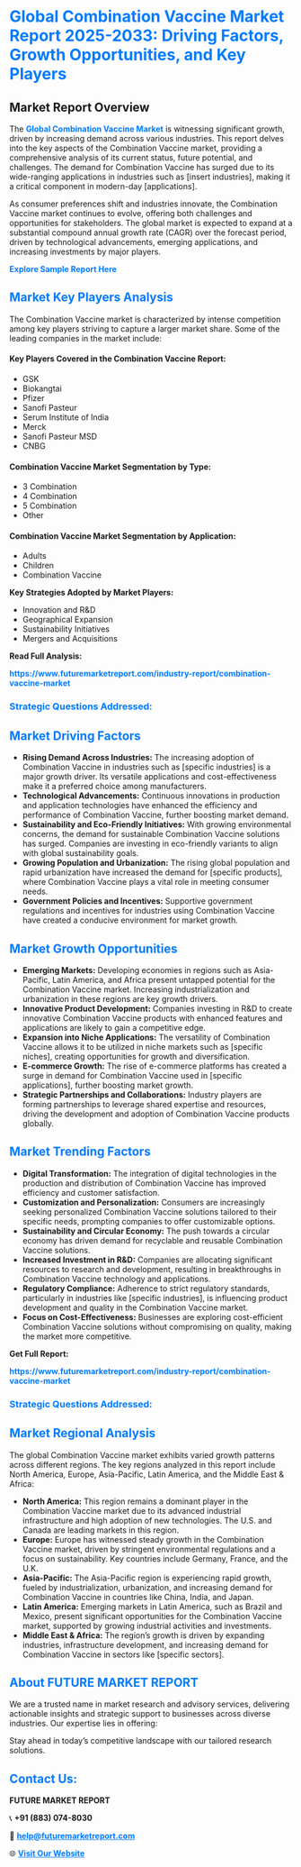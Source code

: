 <h1 style="color: #007BFF;">Global Combination Vaccine Market Report 2025-2033: Driving Factors, Growth Opportunities, and Key Players</h1>

<section id="overview">
<h2>Market Report Overview</h2>
<p>The <a href="https://www.futuremarketreport.com/industry-report/combination-vaccine-market" style="color: #007BFF; text-decoration: none;"><strong>Global Combination Vaccine Market</strong></a> is witnessing significant growth, driven by increasing demand across various industries. This report delves into the key aspects of the Combination Vaccine market, providing a comprehensive analysis of its current status, future potential, and challenges. The demand for Combination Vaccine has surged due to its wide-ranging applications in industries such as [insert industries], making it a critical component in modern-day [applications].</p>
<p>As consumer preferences shift and industries innovate, the Combination Vaccine market continues to evolve, offering both challenges and opportunities for stakeholders. The global market is expected to expand at a substantial compound annual growth rate (CAGR) over the forecast period, driven by technological advancements, emerging applications, and increasing investments by major players.</p>
</section>

<section id="overview">
<p><a href="https://www.futuremarketreport.com/request-sample/reportId=122580" style="color: #007BFF; text-decoration: none;"><strong>Explore Sample Report Here</strong></a></p>
</section>

<section id="key-players">
<h2 style="color: #007BFF;">Market Key Players Analysis</h2>
<p>The Combination Vaccine market is characterized by intense competition among key players striving to capture a larger market share. Some of the leading companies in the market include:</p>
<h4>Key Players Covered in the Combination Vaccine Report:</h4>
<ul><li>GSK</li><li>Biokangtai</li><li>Pfizer</li><li>Sanofi Pasteur</li><li>Serum Institute of India</li><li>Merck</li><li>Sanofi Pasteur MSD</li><li>CNBG</li></ul>
<h4>Combination Vaccine Market Segmentation by Type:</h4>
<ul><li>3 Combination</li><li>4 Combination</li><li>5 Combination</li><li>Other</li></ul>

<h4>Combination Vaccine Market Segmentation by Application:</h4>
<ul><li>Adults</li><li>Children</li><li>Combination Vaccine</li></ul>
<p><strong>Key Strategies Adopted by Market Players:</strong></p>
<ul>
<li>Innovation and R&D</li>
<li>Geographical Expansion</li>
<li>Sustainability Initiatives</li>
<li>Mergers and Acquisitions</li>
</ul>
</section>

<section>
<p><strong>Read Full Analysis: </strong></p><a href="https://www.futuremarketreport.com/industry-report/combination-vaccine-market" style="color: #007BFF; text-decoration: none;"><strong>https://www.futuremarketreport.com/industry-report/combination-vaccine-market</strong></a>
<h3 style="color: #007BFF;">Strategic Questions Addressed:</h3>
</section>

<section id="driving-factors">
<h2 style="color: #007BFF;">Market Driving Factors</h2>
<ul>
<li><strong>Rising Demand Across Industries:</strong> The increasing adoption of Combination Vaccine in industries such as [specific industries] is a major growth driver. Its versatile applications and cost-effectiveness make it a preferred choice among manufacturers.</li>
<li><strong>Technological Advancements:</strong> Continuous innovations in production and application technologies have enhanced the efficiency and performance of Combination Vaccine, further boosting market demand.</li>
<li><strong>Sustainability and Eco-Friendly Initiatives:</strong> With growing environmental concerns, the demand for sustainable Combination Vaccine solutions has surged. Companies are investing in eco-friendly variants to align with global sustainability goals.</li>
<li><strong>Growing Population and Urbanization:</strong> The rising global population and rapid urbanization have increased the demand for [specific products], where Combination Vaccine plays a vital role in meeting consumer needs.</li>
<li><strong>Government Policies and Incentives:</strong> Supportive government regulations and incentives for industries using Combination Vaccine have created a conducive environment for market growth.</li>
</ul>
</section>

<section id="growth-opportunities">
<h2 style="color: #007BFF;">Market Growth Opportunities</h2>
<ul>
<li><strong>Emerging Markets:</strong> Developing economies in regions such as Asia-Pacific, Latin America, and Africa present untapped potential for the Combination Vaccine market. Increasing industrialization and urbanization in these regions are key growth drivers.</li>
<li><strong>Innovative Product Development:</strong> Companies investing in R&D to create innovative Combination Vaccine products with enhanced features and applications are likely to gain a competitive edge.</li>
<li><strong>Expansion into Niche Applications:</strong> The versatility of Combination Vaccine allows it to be utilized in niche markets such as [specific niches], creating opportunities for growth and diversification.</li>
<li><strong>E-commerce Growth:</strong> The rise of e-commerce platforms has created a surge in demand for Combination Vaccine used in [specific applications], further boosting market growth.</li>
<li><strong>Strategic Partnerships and Collaborations:</strong> Industry players are forming partnerships to leverage shared expertise and resources, driving the development and adoption of Combination Vaccine products globally.</li>
</ul>
</section>

<section id="trending-factors">
<h2 style="color: #007BFF;">Market Trending Factors</h2>
<ul>
<li><strong>Digital Transformation:</strong> The integration of digital technologies in the production and distribution of Combination Vaccine has improved efficiency and customer satisfaction.</li>
<li><strong>Customization and Personalization:</strong> Consumers are increasingly seeking personalized Combination Vaccine solutions tailored to their specific needs, prompting companies to offer customizable options.</li>
<li><strong>Sustainability and Circular Economy:</strong> The push towards a circular economy has driven demand for recyclable and reusable Combination Vaccine solutions.</li>
<li><strong>Increased Investment in R&D:</strong> Companies are allocating significant resources to research and development, resulting in breakthroughs in Combination Vaccine technology and applications.</li>
<li><strong>Regulatory Compliance:</strong> Adherence to strict regulatory standards, particularly in industries like [specific industries], is influencing product development and quality in the Combination Vaccine market.</li>
<li><strong>Focus on Cost-Effectiveness:</strong> Businesses are exploring cost-efficient Combination Vaccine solutions without compromising on quality, making the market more competitive.</li>
</ul>
</section>

<section>
<p><strong>Get Full Report: </strong></p><a href="https://www.futuremarketreport.com/industry-report/combination-vaccine-market" style="color: #007BFF; text-decoration: none;"><strong>https://www.futuremarketreport.com/industry-report/combination-vaccine-market</strong></a>
<h3 style="color: #007BFF;">Strategic Questions Addressed:</h3>
</section>


<section id="regional-analysis">
<h2 style="color: #007BFF;">Market Regional Analysis</h2>
<p>The global Combination Vaccine market exhibits varied growth patterns across different regions. The key regions analyzed in this report include North America, Europe, Asia-Pacific, Latin America, and the Middle East & Africa:</p>
<ul>
<li><strong>North America:</strong> This region remains a dominant player in the Combination Vaccine market due to its advanced industrial infrastructure and high adoption of new technologies. The U.S. and Canada are leading markets in this region.</li>
<li><strong>Europe:</strong> Europe has witnessed steady growth in the Combination Vaccine market, driven by stringent environmental regulations and a focus on sustainability. Key countries include Germany, France, and the U.K.</li>
<li><strong>Asia-Pacific:</strong> The Asia-Pacific region is experiencing rapid growth, fueled by industrialization, urbanization, and increasing demand for Combination Vaccine in countries like China, India, and Japan.</li>
<li><strong>Latin America:</strong> Emerging markets in Latin America, such as Brazil and Mexico, present significant opportunities for the Combination Vaccine market, supported by growing industrial activities and investments.</li>
<li><strong>Middle East & Africa:</strong> The region’s growth is driven by expanding industries, infrastructure development, and increasing demand for Combination Vaccine in sectors like [specific sectors].</li>
</ul>
</section>

<footer>
<h2 style="color: #007BFF;">About FUTURE MARKET REPORT</h2>
<p>We are a trusted name in market research and advisory services, delivering actionable insights and strategic support to businesses across diverse industries. Our expertise lies in offering:</p>

<p>Stay ahead in today’s competitive landscape with our tailored research solutions.</p>

<h2 style="color: #007BFF;">Contact Us:</h2>
<p><strong>FUTURE MARKET REPORT</strong></p>
<p>📞 <strong>+91 (883) 074-8030</strong></p>
<p>📧 <strong><a href="mailto:help@futuremarketreport.com" style="color: #007BFF;">help@futuremarketreport.com</a></strong></p>
<p>🌐 <strong><a href="https://www.futuremarketreport.com/" style="color: #007BFF;">Visit Our Website</a></strong></p>
</footer>